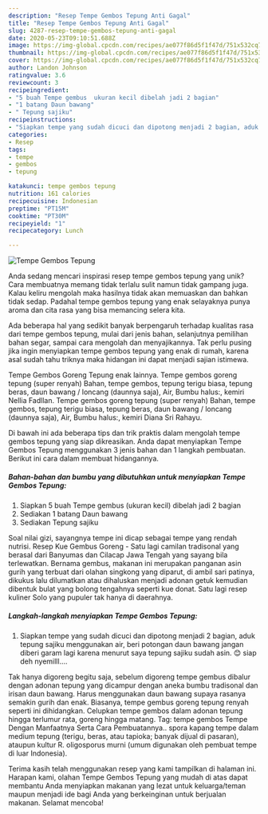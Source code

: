 ```yaml
---
description: "Resep Tempe Gembos Tepung Anti Gagal"
title: "Resep Tempe Gembos Tepung Anti Gagal"
slug: 4287-resep-tempe-gembos-tepung-anti-gagal
date: 2020-05-23T09:10:51.688Z
image: https://img-global.cpcdn.com/recipes/ae077f86d5f1f47d/751x532cq70/tempe-gembos-tepung-foto-resep-utama.jpg
thumbnail: https://img-global.cpcdn.com/recipes/ae077f86d5f1f47d/751x532cq70/tempe-gembos-tepung-foto-resep-utama.jpg
cover: https://img-global.cpcdn.com/recipes/ae077f86d5f1f47d/751x532cq70/tempe-gembos-tepung-foto-resep-utama.jpg
author: Landon Johnson
ratingvalue: 3.6
reviewcount: 3
recipeingredient:
- "5 buah Tempe gembus  ukuran kecil dibelah jadi 2 bagian"
- "1 batang Daun bawang"
- " Tepung sajiku"
recipeinstructions:
- "Siapkan tempe yang sudah dicuci dan dipotong menjadi 2 bagian, aduk tepung sajiku menggunakan air, beri potongan daun bawang jangan diberi garam lagi karena menurut saya tepung sajiku sudah asin. 😊 siap deh nyemilll...."
categories:
- Resep
tags:
- tempe
- gembos
- tepung

katakunci: tempe gembos tepung 
nutrition: 161 calories
recipecuisine: Indonesian
preptime: "PT15M"
cooktime: "PT30M"
recipeyield: "1"
recipecategory: Lunch

---
```



![Tempe Gembos Tepung](https://img-global.cpcdn.com/recipes/ae077f86d5f1f47d/751x532cq70/tempe-gembos-tepung-foto-resep-utama.jpg)

Anda sedang mencari inspirasi resep tempe gembos tepung yang unik? Cara membuatnya memang tidak terlalu sulit namun tidak gampang juga. Kalau keliru mengolah maka hasilnya tidak akan memuaskan dan bahkan tidak sedap. Padahal tempe gembos tepung yang enak selayaknya punya aroma dan cita rasa yang bisa memancing selera kita.

Ada beberapa hal yang sedikit banyak berpengaruh terhadap kualitas rasa dari tempe gembos tepung, mulai dari jenis bahan, selanjutnya pemilihan bahan segar, sampai cara mengolah dan menyajikannya. Tak perlu pusing jika ingin menyiapkan tempe gembos tepung yang enak di rumah, karena asal sudah tahu triknya maka hidangan ini dapat menjadi sajian istimewa.

Tempe Gembos Goreng Tepung enak lainnya. Tempe gembos goreng tepung (super renyah) Bahan, tempe gembos, tepung terigu biasa, tepung beras, daun bawang / loncang (daunnya saja), Air, Bumbu halus:, kemiri Nellia Fadllan. Tempe gembos goreng tepung (super renyah) Bahan, tempe gembos, tepung terigu biasa, tepung beras, daun bawang / loncang (daunnya saja), Air, Bumbu halus:, kemiri Diana Sri Rahayu.


Di bawah ini ada beberapa tips dan trik praktis dalam mengolah tempe gembos tepung yang siap dikreasikan. Anda dapat menyiapkan Tempe Gembos Tepung menggunakan 3 jenis bahan dan 1 langkah pembuatan. Berikut ini cara dalam membuat hidangannya.

<!--inarticleads1-->

##### Bahan-bahan dan bumbu yang dibutuhkan untuk menyiapkan Tempe Gembos Tepung:

1. Siapkan 5 buah Tempe gembus  (ukuran kecil) dibelah jadi 2 bagian
1. Sediakan 1 batang Daun bawang
1. Sediakan  Tepung sajiku


Soal nilai gizi, sayangnya tempe ini dicap sebagai tempe yang rendah nutrisi. Resep Kue Gembus Goreng - Satu lagi camilan tradisonal yang berasal dari Banyumas dan Cilacap Jawa Tengah yang sayang bila terlewatkan. Bernama gembus, makanan ini merupakan panganan asin gurih yang terbuat dari olahan singkong yang diparut, di ambil sari patinya, dikukus lalu dilumatkan atau dihaluskan menjadi adonan getuk kemudian dibentuk bulat yang bolong tengahnya seperti kue donat. Satu lagi resep kuliner Solo yang pupuler tak hanya di daerahnya. 

<!--inarticleads2-->

##### Langkah-langkah menyiapkan Tempe Gembos Tepung:

1. Siapkan tempe yang sudah dicuci dan dipotong menjadi 2 bagian, aduk tepung sajiku menggunakan air, beri potongan daun bawang jangan diberi garam lagi karena menurut saya tepung sajiku sudah asin. 😊 siap deh nyemilll....


Tak hanya digoreng begitu saja, sebelum digoreng tempe gembus dibalur dengan adonan tepung yang dicampur dengan aneka bumbu tradisonal dan irisan daun bawang. Harus menggunakan daun bawang supaya rasanya semakin gurih dan enak. Biasanya, tempe gembus goreng tepung renyah seperti ini dihidangkan. Celupkan tempe gembos dalam adonan tepung hingga terlumur rata, goreng hingga matang. Tag: tempe gembos Tempe Dengan Manfaatnya Serta Cara Pembuatannya.. spora kapang tempe dalam medium tepung (terigu, beras, atau tapioka; banyak dijual di pasaran), ataupun kultur R. oligosporus murni (umum digunakan oleh pembuat tempe di luar Indonesia). 

Terima kasih telah menggunakan resep yang kami tampilkan di halaman ini. Harapan kami, olahan Tempe Gembos Tepung yang mudah di atas dapat membantu Anda menyiapkan makanan yang lezat untuk keluarga/teman maupun menjadi ide bagi Anda yang berkeinginan untuk berjualan makanan. Selamat mencoba!
